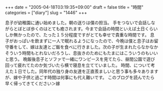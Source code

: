 +++
date = "2005-04-18T03:19:35+09:00"
draft = false
title = "時間"
categories = ["diary"]
slug = "1446"
+++

息子が幼稚園に通い始めました。朝の送りは僕の担当。
手をつないで会話しながらとぼとぼ歩くのはとても癒されます。今まで会話の時間といえば土日くらいしか無かったので、たった１５分程度ですがとても幸せで貴重な時間です。
息子がおっぱいを飲まずに一人で眠れるようになったので、今晩は僕と息子はお留守番をして、嫁は友達とご飯を食べに行きました。次の子が生まれたらなかなかそういう時間もとれないだろうし、息抜きのためにもたまにはこういうのもいいと思う。
晩飯後息子とソファで一緒にワンピースを見てたら、昼間公園で遊び回って疲れてたのか気づいたら横で寝息を立てていました。
時間、について考えた１日でした。同年代の独り身の友達を正直羨ましいと思う事も多々ありますが、嫁や子供と過ごす時間は何事にも代え難いです。
このブログを読んでたら早く帰ってきてください＞嫁
